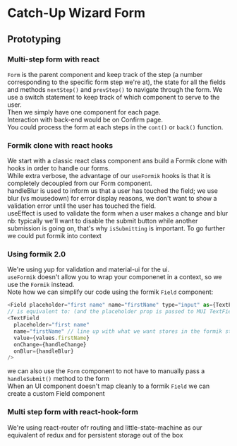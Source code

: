 # Catch-Up Wizard Form

## Prototyping

### Multi-step form with react

`Form` is the parent component and keep track of the step (a number corresponding to the specific form step we're at), the state for all the fields and methods `nextStep()` and `prevStep()` to navigate through the form. We use a switch statement to keep track of which component to serve to the user.  
Then we simply have one component for each page.  
Interaction with back-end would be on Confirm page.  
You could process the form at each steps in the `cont()` or `back()` function.

### Formik clone with react hooks

We start with a classic react class component ans build a Formik clone with hooks in order to handle our forms.  
While extra verbose, the advantage of our `useFormik` hooks is that it is completely decoupled from our Form component.  
handleBlur is used to inform us that a user has touched the field; we use blur (vs mousedown) for error display reasons, we don't want to show a validation error until the user has touched the field.  
useEffect is used to validate the form when a user makes a change and blur  
nb: typically we'll want to disable the submit button while another submission is going on, that's why `isSubmitting` is important.
To go further we could put formik into context

### Using formik 2.0

We're using yup for validation and material-ui for the ui.  
`useFormik` doesn't allow you to wrap your componenet in a context, so we use the `Formik` instead.  
Note how we can simplify our code using the formik `Field` component:

```js
<Field placeholder="first name" name="firstName" type="input" as={TextField}/>
// is equivalent to: (and the placeholder prop is passed to MUI TextField)
<TextField
  placeholder="first name"
  name="firstName" // line up with what we want stores in the formik state
  value={values.firstName}
  onChange={handleChange}
  onBlur={handleBlur}
/>
```

we can also use the `Form` component to not have to manually pass a `handleSubmit()` method to the form  
When an UI component doesn't map cleanly to a formik `Field` we can create a custom Field component

### Multi step form with react-hook-form

We're using react-router ofr routing and little-state-machine as our equivalent of redux and for persistent storage out of the box
